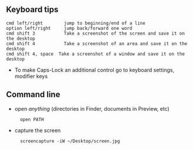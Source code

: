 Keyboard tips
-------------

    cmd left/right  	  jump to beginning/end of a line
    option left/right	  jump back/forward one word
    cmd shift 3		      Take a screenshot of the screen and save it on the desktop
    cmd shift 4		      Take a screenshot of an area and save it on the desktop
    cmd shift 4, space	Take a screenshot of a window and save it on the desktop

* To make Caps-Lock an additional control go to keyboard settings, modifier keys


Command line
------------
* open *anything* (directories in Finder, documents in Preview, etc)

        open PATH

* capture the screen

        screencapture -iW ~/Desktop/screen.jpg

